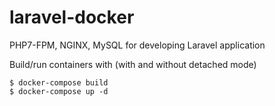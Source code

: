 # laravel-docker

PHP7-FPM, NGINX, MySQL for developing Laravel application

Build/run containers with (with and without detached mode)

    $ docker-compose build
    $ docker-compose up -d 
